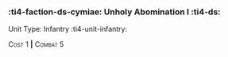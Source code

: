 ### :ti4-faction-ds-cymiae: **Unholy Abomination I** :ti4-ds:

Unit Type: Infantry :ti4-unit-infantry:

<span style="font-variant:small-caps;">Cost 1</span> __|__ <span style="font-variant:small-caps;">Combat 5</span>

